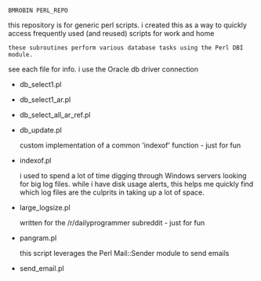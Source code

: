 	BMROBIN PERL_REPO

this repository is for generic perl scripts. i created this as a way to quickly access
frequently used (and reused) scripts for work and home

    these subroutines perform various database tasks using the Perl DBI module.
see each file for info. i use the Oracle db driver connection
- db_select1.pl
- db_select1_ar.pl
- db_select_all_ar_ref.pl
- db_update.pl

    custom implementation of a common 'indexof' function - just for fun
- indexof.pl

    i used to spend a lot of time digging through Windows servers looking for big log files. while i have disk usage alerts, this helps me quickly find which log files are the culprits in taking up a lot of space.
- large_logsize.pl

    written for the /r/dailyprogrammer subreddit - just for fun
- pangram.pl

    this script leverages the Perl Mail::Sender module to send emails
- send_email.pl
